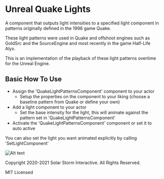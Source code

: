 # Unreal Quake Lights
A component that outputs light intensities to a specified light component in patterns originally defined in the 1996 game Quake.

These light patterns were used in Quake and offshoot engines such as GoldSrc and the SourceEngine and most recently in the game Half-Life Alyx.

This is an implementation of the playback of these light patterns overtime for the Unreal Engine.

## Basic How To Use
- Assign the 'QuakeLightPatternsComponent' component to your actor
  - Setup the properties on the component to your liking (choose a baseline pattern from Quake or define your own)
- Add a light component to your actor
  - Set the base intensity for the light, this will animate against the pattern set in 'QuakeLightPatternsComponent'
- Activate the 'QuakeLightPatternsComponent' component or set it to auto active

You can also set the light you want animated explicitly by calling 'SetLightComponent'

![Alt text](/Screenshots/Fluorflick.gif?raw=true "Quake Fluorescent Flicker light pattern")

Copyright 2020-2021 Solar Storm Interactive. All Rights Reserved.

MIT Licensed